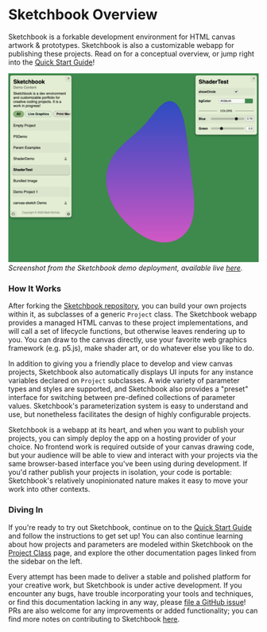 # Sketchbook Overview

Sketchbook is a forkable development environment for HTML canvas artwork & prototypes. Sketchbook is also a customizable webapp for publishing these projects. Read on for a conceptual overview, or jump right into the [Quick Start Guide](quick-start.md)!

![Sketchbook](media/full-layout.png)
_Screenshot from the Sketchbook demo deployment, available live [here](https://demo.skbk.cc)._

### How It Works

After forking the [Sketchbook repository](https://github.com/flatpickles), you can build your own projects within it, as subclasses of a generic `Project` class. The Sketchbook webapp provides a managed HTML canvas to these project implementations, and will call a set of lifecycle functions, but otherwise leaves rendering up to you. You can draw to the canvas directly, use your favorite web graphics framework (e.g. p5.js), make shader art, or do whatever else you like to do.

In addition to giving you a friendly place to develop and view canvas projects, Sketchbook also automatically displays UI inputs for any instance variables declared on `Project` subclasses. A wide variety of parameter types and styles are supported, and Sketchbook also provides a "preset" interface for switching between pre-defined collections of parameter values. Sketchbook's parameterization system is easy to understand and use, but nonetheless facilitates the design of highly configurable projects.

Sketchbook is a webapp at its heart, and when you want to publish your projects, you can simply deploy the app on a hosting provider of your choice. No frontend work is required outside of your canvas drawing code, but your audience will be able to view and interact with your projects via the same browser-based interface you've been using during development. If you'd rather publish your projects in isolation, your code is portable: Sketchbook's relatively unopinionated nature makes it easy to move your work into other contexts.

### Diving In

If you're ready to try out Sketchbook, continue on to the [Quick Start Guide](quick-start.md) and follow the instructions to get set up! You can also continue learning about how projects and parameters are modeled within Sketchbook on the [Project Class](project.md) page, and explore the other documentation pages linked from the sidebar on the left.

Every attempt has been made to deliver a stable and polished platform for your creative work, but Sketchbook is under active development. If you encounter any bugs, have trouble incorporating your tools and techniques, or find this documentation lacking in any way, please [file a GitHub issue](https://github.com/flatpickles/sketchbook/issues/new)! PRs are also welcome for any improvements or added functionality; you can find more notes on contributing to Sketchbook [here](contributing.md).
